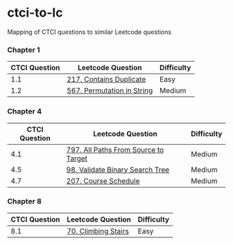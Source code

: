 # ctci-to-lc
Mapping of CTCI questions to similar Leetcode questions

### Chapter 1
|  CTCI Question 	| Leetcode Question  | Difficulty |
|---							|---								|---				|
| 1.1 | [217. Contains Duplicate](https://leetcode.com/problems/contains-duplicate/) | Easy |
| 1.2 | [567. Permutation in String](https://leetcode.com/problems/permutation-in-string/) | Medium |

### Chapter 4
|  CTCI Question 	| Leetcode Question  | Difficulty |
|---							|---								|---				|
| 4.1 | [797. All Paths From Source to Target](https://leetcode.com/problems/all-paths-from-source-to-target/) | Medium |
| 4.5 | [98. Validate Binary Search Tree](https://leetcode.com/problems/validate-binary-search-tree/) | Medium |
| 4.7 | [207. Course Schedule](https://leetcode.com/problems/course-schedule/) | Medium |


### Chapter 8
|  CTCI Question 	| Leetcode Question  | Difficulty |
|---							|---								|---				|
| 8.1 | [70. Climbing Stairs](https://leetcode.com/problems/climbing-stairs/) | Easy |

